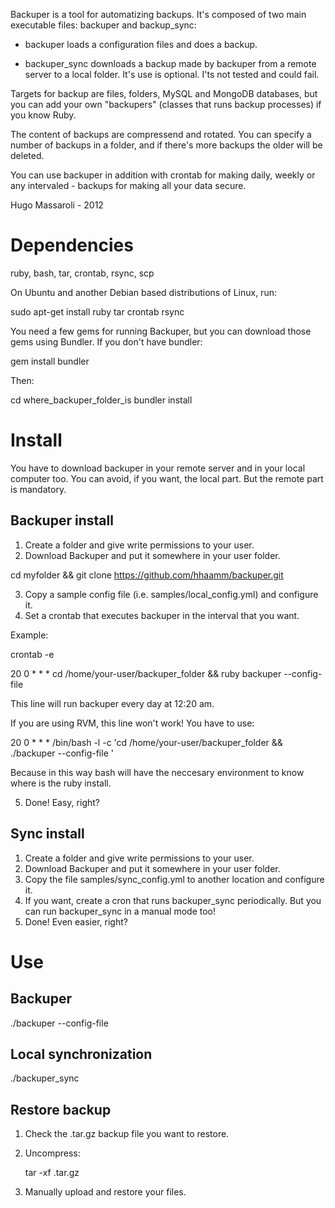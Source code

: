 Backuper is a tool for automatizing backups. It's composed of two main executable files: backuper and backup_sync:

* backuper loads a configuration files and does a backup.

* backuper_sync downloads a backup made by backuper from a remote server to a local folder. It's use is optional. I'ts not tested and could fail.

Targets for backup are files, folders, MySQL and MongoDB databases, but you can add your own "backupers" (classes that runs backup processes) if you know Ruby.

The content of backups are compressend and rotated. You can specify a number of backups in a folder, and if there's more backups the older will be deleted.

You can use backuper in addition with crontab for making daily, weekly or any intervaled - backups for making all your data secure.

Hugo Massaroli - 2012

Dependencies
============

ruby, bash, tar, crontab, rsync, scp

On Ubuntu and another Debian based distributions of Linux, run:

sudo apt-get install ruby tar crontab rsync

You need a few gems for running Backuper, but you can download those gems using Bundler. If you don't have bundler:

gem install bundler

Then:

cd where_backuper_folder_is
bundler install


Install
=======

You have to download backuper in your remote server and in your local computer too. You can avoid, if you want, the local part. But the remote part is mandatory.

Backuper install
--------------

1. Create a folder and give write permissions to your user.
2. Download Backuper and put it somewhere in your user folder.

  cd myfolder && git clone https://github.com/hhaamm/backuper.git

3. Copy a sample config file (i.e. samples/local_config.yml) and configure it.
4. Set a crontab that executes backuper in the interval that you want.

  Example:

  crontab -e

  20 0 * * * cd /home/your-user/backuper_folder && ruby backuper --config-file <my-config-file-path>

  This line will run backuper every day at 12:20 am.

  If you are using RVM, this line won't work! You have to use:

  20 0 * * * /bin/bash -l -c 'cd /home/your-user/backuper_folder && ./backuper --config-file <my-config-file-path>'

  Because in this way bash will have the neccesary environment to know where is the ruby install.

5. Done! Easy, right?

Sync install
-------------

1. Create a folder and give write permissions to your user.
2. Download Backuper and put it somewhere in your user folder.
3. Copy the file samples/sync_config.yml to another location and configure it.
4. If you want, create a cron that runs backuper_sync periodically. But you can run backuper_sync in a manual mode too!
5. Done! Even easier, right?

Use
===

Backuper
--------

./backuper --config-file <my-config-file>

Local synchronization
---------------------

./backuper_sync

Restore backup
--------------

1. Check the .tar.gz backup file you want to restore.
2. Uncompress: 

   tar -xf <file>.tar.gz
   
3. Manually upload and restore your files.